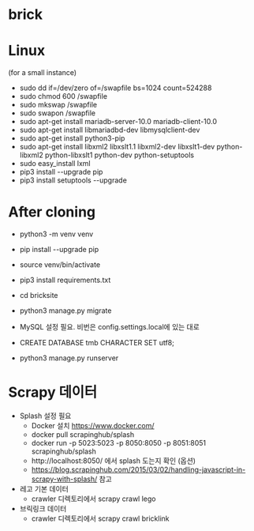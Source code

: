 # brick

# Linux
(for a small instance)
- sudo dd if=/dev/zero of=/swapfile bs=1024 count=524288
- sudo chmod 600 /swapfile
- sudo mkswap /swapfile
- sudo swapon /swapfile
- sudo apt-get install mariadb-server-10.0 mariadb-client-10.0
- sudo apt-get install libmariadbd-dev libmysqlclient-dev
- sudo apt-get install python3-pip
- sudo apt-get install libxml2 libxslt1.1 libxml2-dev libxslt1-dev python-libxml2 python-libxslt1 python-dev python-setuptools
- sudo easy_install lxml
- pip3 install --upgrade pip
- pip3 install setuptools --upgrade

# After cloning
- python3 -m venv venv
- pip install --upgrade pip
- source venv/bin/activate
- pip3 install requirements.txt
- cd bricksite
- python3 manage.py migrate

- MySQL 설정 필요. 비번은 config.settings.local에 있는 대로
- CREATE DATABASE tmb CHARACTER SET utf8;
- python3 manage.py runserver


# Scrapy 데이터
- Splash 설정 필요
    - Docker 설치 https://www.docker.com/
    - docker pull scrapinghub/splash
    - docker run -p 5023:5023 -p 8050:8050 -p 8051:8051 scrapinghub/splash
    - http://localhost:8050/ 에서 splash 도는지 확인 (옵션)
    - https://blog.scrapinghub.com/2015/03/02/handling-javascript-in-scrapy-with-splash/ 참고
- 레고 기본 데이터
    - crawler 디렉토리에서 scrapy crawl lego
- 브릭링크 데이터
    - crawler 디렉토리에서 scrapy crawl bricklink

